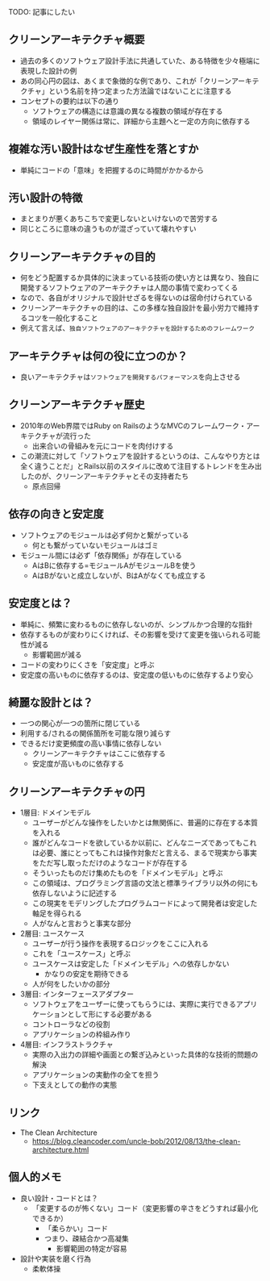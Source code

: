 TODO: 記事にしたい

## クリーンアーキテクチャ概要

- 過去の多くのソフトウェア設計手法に共通していた、ある特徴を少々極端に表現した設計の例
- あの同心円の図は、あくまで象徴的な例であり、これが「クリーンアーキテクチャ」という名前を持つ定まった方法論ではないことに注意する
- コンセプトの要約は以下の通り
    - ソフトウェアの構造には意識の異なる複数の領域が存在する
    - 領域のレイヤー関係は常に、詳細から主題へと一定の方向に依存する

## 複雑な汚い設計はなぜ生産性を落とすか

- 単純にコードの「意味」を把握するのに時間がかかるから

## 汚い設計の特徴

- まとまりが悪くあちこちで変更しないといけないので苦労する
- 同じところに意味の違うものが混ざっていて壊れやすい

## クリーンアーキテクチャの目的

- 何をどう配置するか具体的に決まっている技術の使い方とは異なり、独自に開発するソフトウェアのアーキテクチャは人間の事情で変わってくる
- なので、各自がオリジナルで設計せざるを得ないのは宿命付けられている
- クリーンアーキテクチャの目的は、この多様な独自設計を最小労力で維持するコツを一般化すること
- 例えて言えば、`独自ソフトウェアのアーキテクチャを設計するためのフレームワーク`

## アーキテクチャは何の役に立つのか？

- 良いアーキテクチャは`ソフトウェアを開発するパフォーマンス`を向上させる

## クリーンアーキテクチャ歴史

- 2010年のWeb界隈ではRuby on RailsのようなMVCのフレームワーク・アーキテクチャが流行った
    - 出来合いの骨組みを元にコードを肉付けする
- この潮流に対して「ソフトウェアを設計するというのは、こんなやり方とは全く違うことだ」とRails以前のスタイルに改めて注目するトレンドを生み出したのが、クリーンアーキテクチャとその支持者たち
    - 原点回帰

## 依存の向きと安定度

- ソフトウェアのモジュールは必ず何かと繋がっている
    - 何とも繋がっていないモジュールはゴミ
- モジュール間には必ず「依存関係」が存在している
    - AはBに依存する=モジュールAがモジュールBを使う
    - AはBがないと成立しないが、BはAがなくても成立する

## 安定度とは？

- 単純に、頻繁に変わるものに依存しないのが、シンプルかつ合理的な指針
- 依存するものが変わりにくければ、その影響を受けて変更を強いられる可能性が減る
    - 影響範囲が減る
- コードの変わりにくさを「安定度」と呼ぶ
- 安定度の高いものに依存するのは、安定度の低いものに依存するより安心

## 綺麗な設計とは？

- 一つの関心が一つの箇所に閉じている
- 利用する/されるの関係箇所を可能な限り減らす
- できるだけ変更頻度の高い事情に依存しない
    - クリーンアーキテクチャはここに依存する
    - 安定度が高いものに依存する

## クリーンアーキテクチャの円

- 1層目: ドメインモデル
    - ユーザーがどんな操作をしたいかとは無関係に、普遍的に存在する本質を入れる
    - 誰がどんなコードを欲しているか以前に、どんなニーズであってもこれは必要、誰にとってもこれは操作対象だと言える、まるで現実から事実をただ写し取っただけのようなコードが存在する
    - そういったものだけ集めたものを「ドメインモデル」と呼ぶ
    - この領域は、プログラミング言語の文法と標準ライブラリ以外の何にも依存しないように記述する
    - この現実をモデリングしたプログラムコードによって開発者は安定した軸足を得られる
    - 人がなんと言おうと事実な部分
- 2層目: ユースケース
    - ユーザーが行う操作を表現するロジックをここに入れる
    - これを「ユースケース」と呼ぶ
    - ユースケースは安定した「ドメインモデル」への依存しかない
        - かなりの安定を期待できる
    - 人が何をしたいかの部分
- 3層目: インターフェースアダプター
    - ソフトウェアをユーザーに使ってもらうには、実際に実行できるアプリケーションとして形にする必要がある
    - コントローラなどの役割
    - アプリケーションの枠組み作り
- 4層目: インフラストラクチャ
    - 実際の入出力の詳細や画面との繋ぎ込みといった具体的な技術的問題の解決
    - アプリケーションの実動作の全てを担う
    - 下支えとしての動作の実態

## リンク

- The Clean Architecture
    - https://blog.cleancoder.com/uncle-bob/2012/08/13/the-clean-architecture.html

## 個人的メモ

- 良い設計・コードとは？
    - 「変更するのが怖くない」コード（変更影響の辛さをどうすれば最小化できるか）
        - 「柔らかい」コード
        - つまり、疎結合かつ高凝集
            - 影響範囲の特定が容易
- 設計や実装を磨く行為
    - 柔軟体操